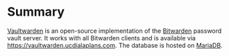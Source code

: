 # Summary
[Vaultwarden](https://github.com/dani-garcia/vaultwarden) is an open-source implementation of the [Bitwarden](https://bitwarden.com) password vault server. It works with all Bitwarden clients and is available via https://vaultwarden.ucdialaplans.com. The database is hosted on [MariaDB](/manifests/database/mariadb).